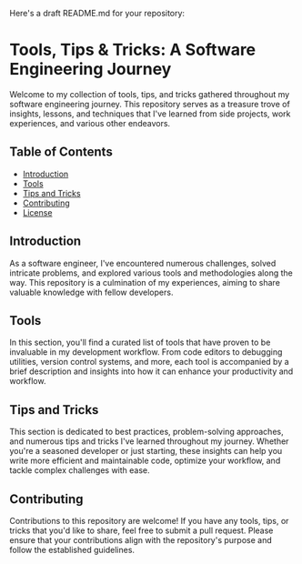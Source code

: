 Here's a draft README.md for your repository:

# Tools, Tips & Tricks: A Software Engineering Journey

Welcome to my collection of tools, tips, and tricks gathered throughout my software engineering journey. This repository serves as a treasure trove of insights, lessons, and techniques that I've learned from side projects, work experiences, and various other endeavors.

## Table of Contents

- [Introduction](#introduction)
- [Tools](#tools)
- [Tips and Tricks](#tips-and-tricks)
- [Contributing](#contributing)
- [License](#license)

## Introduction

As a software engineer, I've encountered numerous challenges, solved intricate problems, and explored various tools and methodologies along the way. This repository is a culmination of my experiences, aiming to share valuable knowledge with fellow developers.

## Tools

In this section, you'll find a curated list of tools that have proven to be invaluable in my development workflow. From code editors to debugging utilities, version control systems, and more, each tool is accompanied by a brief description and insights into how it can enhance your productivity and workflow.

## Tips and Tricks

This section is dedicated to best practices, problem-solving approaches, and numerous tips and tricks I've learned throughout my journey. Whether you're a seasoned developer or just starting, these insights can help you write more efficient and maintainable code, optimize your workflow, and tackle complex challenges with ease.

## Contributing

Contributions to this repository are welcome! If you have any tools, tips, or tricks that you'd like to share, feel free to submit a pull request. Please ensure that your contributions align with the repository's purpose and follow the established guidelines.
